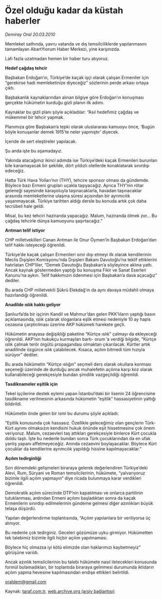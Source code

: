 # Özel olduğu kadar da küstah haberler

*Demiray Oral 20.03.2010*

<div class="yazi"><p>Memleket sathında, yavru vatanda ve dış temsilciliklerde yapılanmasını tamamlayan AbartYıorum Haber Merkezi, yine karşınızda.</p>
<p>Lafı fazla uzatmadan hemen bir haber turu atıyoruz.</p>
<p><strong>Hedef çağdaş tehcir</strong></p>
<p>Başbakan Erdoğan’ın, Türkiye’de kaçak işçi olarak çalışan Ermeniler için “gerekirse hadi memleketinize diyeceğiz” sözlerinin perde arkası ortaya çıktı.</p>
<p>Başbakanlık kaynaklarından alınan bilgiye göre Erdoğan’ın konuşması gerçekte hükümetin kurduğu gizli planın ilk adımı.</p>
<p>Kaynaklar bu gizli planı şöyle açıkladılar: “Asıl hedefimiz çağdaş ve mükemmel bir tehcir yapmak.</p>
<p>Planımıza göre Başbakan’a tepki olarak uluslararası kamuoyu önce, ‘Bugün böyle konuşanlar demek 1915’te neler yapmıştır’ diyecek.</p>
<p>İçeride de sert eleştireler yapılacak.</p>
<p>Şu anda işte bu aşamadayız.</p>
<p>Yakında atacağımız ikinci adımda ise Türkiye’deki kaçak Ermenileri burunları bile kanamayacak bir şekilde, dört yıldızlı otellerde konaklatarak sınırdışı edeceğiz.</p>
<p>Hatta Türk Hava Yolları’nın (THY), tehcire sponsor olması da gündemde. Böylece bazı Ermeni grupları uçakla taşıyacağız. Ayrıca THY’nin rötar geleneği sayesinde karayoluyla taşınacaklarla, havadan taşınacaklar arasında memleketlerine ulaşma süresi açısından bir ayrımcılık yaşanmayacak. Türkiye tarihten aldığı dersle bu konuda artık çok daha tecrübeli hale geldi.</p>
<p>Misal, bu kez tehciri haziranda yapacağız. Malum, haziranda ölmek zor... Bu çağdaş tehcirle dünya kamuoyunu şaşırtacağız.”</p>
<p><strong>Arıtman telif istiyor</strong></p>
<p>CHP milletvekilleri Canan Arıtman ile Onur Öymen’in Başbakan Erdoğan’dan telif hakkı isteyeceği öğrenildi.</p>
<p>Türkiye’de kaçak çalışan Ermenileri sınır dışı etmeyi ilk olarak kendilerinin Meclis Dışişleri Komisyonu’nda Dışişleri Bakanı Davutoğlu’na teklif ettiklerini hatırlatan CHP’liler, “Demek Davutoğlu Başbakan’a söyleyince aklına yattı. Ancak kaynak göstermeden yaptığı bu konuşma Fikir ve Sanat Eserleri Kanunu’na aykırı. Telif hakkımızın ödenmesi için Başbakan’a dava açacağız” dediler.</p>
<p>Bu arada CHP milletvekili Şükrü Elekdağ’ın da aynı davaya müdahil olmaya hazırlandığı öğrenildi.</p>
<p><strong>Anadilde ıslık hakkı geliyor</strong></p>
<p>Şanlıurfa’da bir işçinin Kandil ve Mahmur’dan gelen PKK’lıların yaptığı basın açıklamasında, ıslık çalarak sloganlara eşlik etmesi nedeniyle 10 ay hapis cezasına çarptırılması üzerine AKP hükümeti harekete geçti.</p>
<p>Hükümetin anayasa değişikliği paketine “Kürtçe ıslık” çalmayı da ekleyeceği öğrenildi. AKP’nin hukukçu kurmayları bartı- orum ’a verdiği bilgide, “Kürtçe ıslık çalmak terör örgütü propagandası olmaktan çıkarılacak. Kürtler artık anadilinde özgürce ıslık çalabilecek. Kısaca, açılım bitmedi tüm hızıyla sürüyor” dediler.</p>
<p>Bu arada hükümetin “Kürtçe ıslığın” seçmeli ders olarak okullara konması seçeneği üzerinde de durduğu ancak muhalefetin açılıma karşı koz olarak kullanabileceği gerekçesiyle bundan şimdilik vazgeçildiği öğrenildi.</p>
<p><strong>Tasdiknameler eşitlik için</strong></p>
<p>Tekel işçilerine destek eylemi yapan İstanbul’daki bir lisenin 24 öğrencisine tasdikname verilmesinin arkasında hükümetin “eşitlik” hassasiyetinin yattığı bildirildi.</p>
<p>Hükümetin önde gelen bir ismi bu durumu şöyle açıkladı:</p>
<p>“Eşitlik konusunda çok hassasız. Özellikle geleceğimiz olan gençlerin Türk-Kürt ayrımı olmaksızın kendisini hukuk önünde eşit hissetmesine çok önem veriyoruz. Malum, cezaevleri taş attıkları gerekçesiyle binlerce Kürt çocukla doldu taştı. İşte bu nedenle bundan sonra Türk çocuklarından da en ufak yanlış yapanı affetmeyeceğiz. Anında cezaevini boylayacaklar. Böylece Kürt çocuklar da kendilerine ayrımcılık yapıldığı hissine kapılmayacaklar.”</p>
<p><strong>Açılım tedirginliği</strong></p>
<p>Son dönemdeki gelişmeleri biraraya gelerek değerlendiren Türkiye’deki Alevi, Rum, Süryani ve Roman temsilcilerinin, hükümete, “yalvarıyoruz bizimle ilgili açılım yapmayın” diye ricada bulunmaya karar verdikleri öğrenildi.</p>
<p>Demokratik açılım sürecinde DTP’nin kapatılması ve onlarca partilinin tutuklanması, ardından Ermeni açılımı başladıktan sonra da kaçak Ermenilerin sınırdışı edilmelerinin gündeme gelmesi diğer azınlıkları büyük telaşa düşürdü.</p>
<p>Yapılan değerlendirme toplantısında, “Açılım yapılanlara bir veriliyorsa üç alınıyor.</p>
<p>Bu nedenle çok tedirginiz. Geceleri gözümüze uyku girmiyor. Hükümetten tek talebimiz bizimle ilgili hiçbir açılım yapılmaması.</p>
<p>Böylece hiç olmazsa iyi kötü elimizde olan haklarımızı kaybetmeyiz” görüşüne varıldı.</p>
<p>Ancak azınlık temsilcilerinin bu talebi hükümete nasıl iletecekleri konusunda formül bulamadıkları, bir toplantıda biraraya gelinmesi durumunda iktidarın açılım yapma hevesine kapılmasından endişe ettikleri belirtildi.</p>
<p><a href="mailto:oraldem@gmail.com">oraldem@gmail.com</a></p>
</div>

Kaynak: [taraf.com.tr](http://www.taraf.com.tr:80/makale/10535.htm), [web.archive.org (arşiv bağlantısı)](http://web.archive.org/web/20100323094854/http://www.taraf.com.tr:80/makale/10535.htm)
